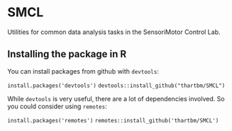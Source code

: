 # SMCL
Utilities for common data analysis tasks in the SensoriMotor Control Lab.

## Installing the package in R

You can install packages from github with `devtools`: 

`install.packages('devtools')`
`devtools::install_github("thartbm/SMCL")`

While `devtools` is very useful, there are a lot of dependencies involved. So you could consider using `remotes`:

`install.packages('remotes')`
`remotes::install_github('thartbm/SMCL')`

